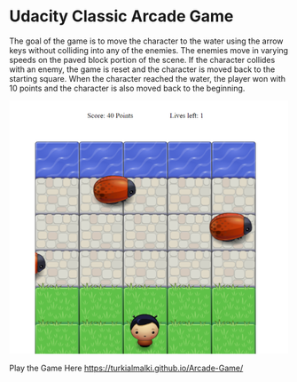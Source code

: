 # Udacity Classic Arcade Game 

The goal of the game is to move the character to the water using the arrow keys without colliding into any of the enemies. The enemies move in varying speeds on the paved block portion of the scene. If the character collides with an enemy, the game is reset and the character is moved back to the starting square. When the character reached the water, the player won with 10 points and the character is also moved back to the beginning.


![Screenshot](Arcade.png)


Play the Game Here https://turkialmalki.github.io/Arcade-Game/

